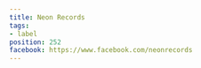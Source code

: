 ```yaml
---
title: Neon Records
tags:
- label
position: 252
facebook: https://www.facebook.com/neonrecords
---
```


